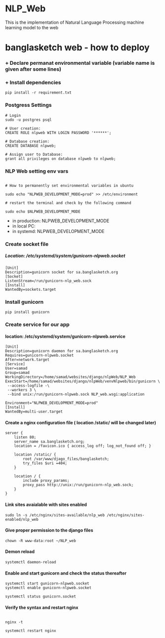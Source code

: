 # NLP_Web

This is the implementation of Natural Language Processing machine learning model to the web

# banglasketch web - how to deploy

### + Declare permanat environmental variable (variable name is given after some lines)

### + Install dependencies

`pip install -r requirement.txt`

### Postgress Settings

```
# Login
sudo -u postgres psql

# User creation:
CREATE ROLE nlpweb WITH LOGIN PASSWORD '******';

# Database creation:
CREATE DATABASE nlpweb;

# Assign user to Database:
grant all privileges on database nlpweb to nlpweb;
```

### NLP Web setting env vars

```

# How to permanently set environmental variables in ubuntu

sudo echo "NLPWEB_DEVELOPMENT_MODE=prod" >> /etc/environment

# restart the terminal and check by the following command 

sudo echo $NLPWEB_DEVELOPMENT_MODE
```

+ in production: NLPWEB_DEVELOPMENT_MODE
+ in local PC:
+ in systemd: NLPWEB_DEVELOPMENT_MODE

### Create socket file

##### Location: /etc/systemd/system/gunicorn-nlpweb.socket

```
[Unit]
Description=gunicorn socket for sa.banglasketch.org
[Socket]
ListenStream=/run/gunicorn-nlp_web.sock
[Install]
WantedBy=sockets.target
```

### Install gunicorn

```
pip install gunicorn
```

### Create service for our app

#### location: /etc/systemd/system/gunicorn-nlpweb.service

```
[Unit]
Description=gunicorn daemon for sa.banglasketch.org
Requires=gunicorn-nlpweb.socket
After=network.target
[Service]
User=samad
Group=samad
WorkingDirectory=/home/samad/websites/django/nlpWeb/NLP_Web
ExecStart=/home/samad/websites/django/nlpWeb/venvNlpweb/bin/gunicorn \
 --access-logfile -\
 --workers 3 \
 --bind unix:/run/gunicorn-nlpweb.sock NLP_web.wsgi:application

Environment="NLPWEB_DEVELOPMENT_MODE=prod"
[Install]
WantedBy=multi-user.target

```

#### Create a nginx configuration file ( location /static/ will be changed later)

```
server {  
	listen 80;   
	server_name sa.banglasketch.org;  
	location = /favicon.ico { access_log off; log_not_found off; }  

	location /static/ {
		root /var/www/djago_files/banglasketch;
		try_files $uri =404;
	}

	location / {     
		include proxy_params;
		proxy_pass http://unix:/run/gunicorn-nlp_web.sock;
	}
}

```

#### Link sites avaialable with sites enabled

```
sudo ln -s /etc/nginx/sites-available/nlp_web /etc/nginx/sites-enabled/nlp_web
```

#### Give proper permission to the django files

```
chown -R www-data:root ~/NLP_web

```

#### Demon reload

```
systemctl daemon-reload
```

#### Enable and start gunicorn and check the status thereafter

```
systemctl start gunicorn-nlpweb.socket
systemctl enable gunicorn-nlpweb.socket

systemctl status gunicorn.socket
```

#### Verify the syntax and restart nginx

```

nginx -t

systemctl restart nginx

```
